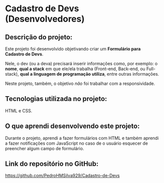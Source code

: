# Cadastro de Devs (Desenvolvedores)

## Descrição do projeto:
Este projeto foi desenvolvido objetivando criar um <b>Formulário para Cadastro de Devs</b>.

Nele, o dev (ou a deva) precisará inserir informações como, por exemplo: o <b>nome</b>, <b>qual a stack</b> em que ele/ela trabalha (Front-end, Back-end, ou Full-stack), <b>qual a linguagem de programação utiliza</b>, entre outras informações. 

Neste projeto, também, o objetivo <i>não</i> foi trabalhar com a responsividade.

## Tecnologias utilizada no projeto:
HTML e CSS.

## O que aprendi desenvolvendo este projeto:
Durante o projeto, aprendi a fazer formulários com HTML e também aprendi a fazer notificações com JavaScript no caso de o usuário esquecer de preencher algum campo de formulário.

## Link do repositório no GitHub:
https://github.com/PedroHMSilva929/Cadastro-de-Devs
